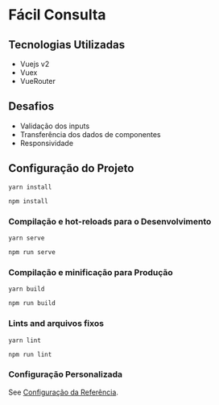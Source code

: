 # Fácil Consulta

## Tecnologias Utilizadas

- Vuejs v2
- Vuex
- VueRouter

## Desafios

- Validação dos inputs
- Transferência dos dados de componentes
- Responsividade

## Configuração do Projeto

```
yarn install
```

```
npm install
```

### Compilação e hot-reloads para o Desenvolvimento

```
yarn serve
```

```
npm run serve
```

### Compilação e minificação para Produção

```
yarn build
```

```
npm run build
```

### Lints and arquivos fixos

```
yarn lint
```

```
npm run lint
```

### Configuração Personalizada

See [Configuração da Referência](https://cli.vuejs.org/config/).
